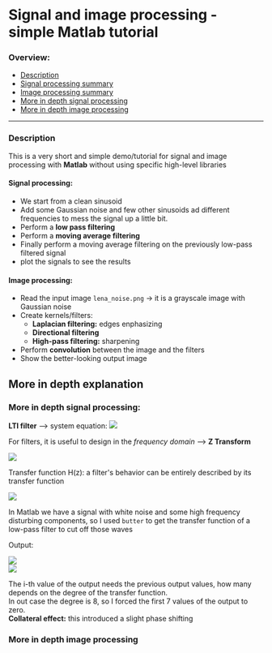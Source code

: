 # Signal and image processing - simple Matlab tutorial

### Overview:
- [Description](#description)
- [Signal processing summary](#signal-processing)
- [Image processing summary](#image-processing)
- [More in depth signal processing](#more-in-depth-signal-processing)
- [More in depth image processing](#more-in-depth-image-processing)
---

### Description
This is a very short and simple demo/tutorial for signal and image processing with **Matlab** without using specific high-level libraries

#### Signal processing:
- We start from a clean sinusoid
- Add some Gaussian noise and few other sinusoids ad different frequencies to mess the signal up a little bit.
- Perform a **low pass filtering**
- Perform a **moving average filtering**
- Finally perform a moving average filtering on the previously low-pass filtered signal
- plot the signals to see the results

#### Image processing:
- Read the input image `lena_noise.png` -> it is a grayscale image with Gaussian noise
- Create kernels/filters:
  - **Laplacian filtering:** edges enphasizing
  - **Directional filtering**
  - **High-pass filtering:** sharpening
- Perform **convolution** between the image and the filters
- Show the better-looking output image

## More in depth explanation
### More in depth signal processing:
**LTI filter** --> system equation:
<img src="https://render.githubusercontent.com/render/math?math=\Large \Sigma_{i=0}^n a_i v[k-i] = \Sigma_{i=0}^n b_i u[k-i]"><br>

For filters, it is useful to design in the _frequency domain_ --> **Z Transform**

<img src="https://render.githubusercontent.com/render/math?math=\Large Y(z) = H(z)X(z)">

Transfer function H(z): a filter's behavior can be entirely described by its transfer function

<img src="https://render.githubusercontent.com/render/math?math=\Large H(z) = \frac{b_0%2B\Sigma_{j=1}^n b_j z^{-j}}{a_0%2B\Sigma_{k=1}^m a_k z^{-k}}"><br>

In Matlab we have a signal with white noise and some high frequency disturbing components, so I used `butter` to get the transfer function of a low-pass filter to cut off those waves

Output:

<img src="https://render.githubusercontent.com/render/math?math=\Large \Sigma_{k=0}^m a_k y[i-k] = \Sigma_{j=0}^n b_J x[i-j]"><br>
<img src="https://render.githubusercontent.com/render/math?math=\Large y[i] = \frac{(\Sigma_{j=0}^n b_j x[i-j])-(\Sigma_{k=1}^m a_k y[i-k])}{a_0}">

The i-th value of the output needs the previous output values, how many depends on the degree of the transfer function.<br>
In out case the degree is 8, so I forced the first 7 values of the output to zero.<br>
**Collateral effect:** this introduced a slight phase shifting

### More in depth image processing
